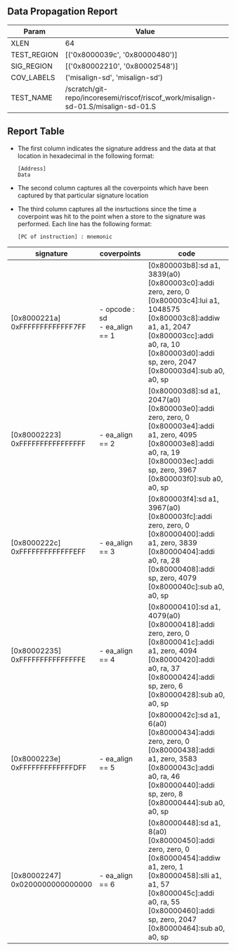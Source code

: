 
## Data Propagation Report

| Param       | Value    |
|-------------|----------|
| XLEN        | 64      |
| TEST_REGION | [('0x8000039c', '0x80000480')]      |
| SIG_REGION  | [('0x80002210', '0x80002548')]      |
| COV_LABELS  | ('misalign-sd', 'misalign-sd')      |
| TEST_NAME   | /scratch/git-repo/incoresemi/riscof/riscof_work/misalign-sd-01.S/misalign-sd-01.S    |

## Report Table

- The first column indicates the signature address and the data at that location in hexadecimal in the following format: 
  ```
  [Address]
  Data
  ```

- The second column captures all the coverpoints which have been captured by that particular signature location

- The third column captures all the insrtuctions since the time a coverpoint was
  hit to the point when a store to the signature was performed. Each line has
  the following format:
  ```
  [PC of instruction] : mnemonic
  ```

|            signature             |             coverpoints              |                                                                                                                      code                                                                                                                      |
|----------------------------------|--------------------------------------|------------------------------------------------------------------------------------------------------------------------------------------------------------------------------------------------------------------------------------------------|
|[0x8000221a]<br>0xFFFFFFFFFFFFF7FF|- opcode : sd<br> - ea_align == 1<br> |[0x800003b8]:sd a1, 3839(a0)<br> [0x800003c0]:addi zero, zero, 0<br> [0x800003c4]:lui a1, 1048575<br> [0x800003c8]:addiw a1, a1, 2047<br> [0x800003cc]:addi a0, ra, 10<br> [0x800003d0]:addi sp, zero, 2047<br> [0x800003d4]:sub a0, a0, sp<br> |
|[0x80002223]<br>0xFFFFFFFFFFFFFFFF|- ea_align == 2<br>                   |[0x800003d8]:sd a1, 2047(a0)<br> [0x800003e0]:addi zero, zero, 0<br> [0x800003e4]:addi a1, zero, 4095<br> [0x800003e8]:addi a0, ra, 19<br> [0x800003ec]:addi sp, zero, 3967<br> [0x800003f0]:sub a0, a0, sp<br>                                 |
|[0x8000222c]<br>0xFFFFFFFFFFFFFEFF|- ea_align == 3<br>                   |[0x800003f4]:sd a1, 3967(a0)<br> [0x800003fc]:addi zero, zero, 0<br> [0x80000400]:addi a1, zero, 3839<br> [0x80000404]:addi a0, ra, 28<br> [0x80000408]:addi sp, zero, 4079<br> [0x8000040c]:sub a0, a0, sp<br>                                 |
|[0x80002235]<br>0xFFFFFFFFFFFFFFFE|- ea_align == 4<br>                   |[0x80000410]:sd a1, 4079(a0)<br> [0x80000418]:addi zero, zero, 0<br> [0x8000041c]:addi a1, zero, 4094<br> [0x80000420]:addi a0, ra, 37<br> [0x80000424]:addi sp, zero, 6<br> [0x80000428]:sub a0, a0, sp<br>                                    |
|[0x8000223e]<br>0xFFFFFFFFFFFFFDFF|- ea_align == 5<br>                   |[0x8000042c]:sd a1, 6(a0)<br> [0x80000434]:addi zero, zero, 0<br> [0x80000438]:addi a1, zero, 3583<br> [0x8000043c]:addi a0, ra, 46<br> [0x80000440]:addi sp, zero, 8<br> [0x80000444]:sub a0, a0, sp<br>                                       |
|[0x80002247]<br>0x0200000000000000|- ea_align == 6<br>                   |[0x80000448]:sd a1, 8(a0)<br> [0x80000450]:addi zero, zero, 0<br> [0x80000454]:addiw a1, zero, 1<br> [0x80000458]:slli a1, a1, 57<br> [0x8000045c]:addi a0, ra, 55<br> [0x80000460]:addi sp, zero, 2047<br> [0x80000464]:sub a0, a0, sp<br>     |

